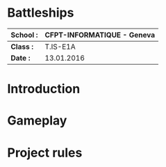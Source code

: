 # Battleships

|**School :**| CFPT-INFORMATIQUE - Geneva |
|----|----|
|**Class :** | T.IS-E1A                   |
|**Date :**  | 13.01.2016                 |



# Introduction
# Gameplay
# Project rules
